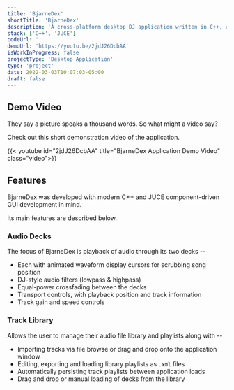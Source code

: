 ```yaml
---
title: 'BjarneDex'
shortTitle: 'BjarneDex'
description: 'A cross-platform desktop DJ application written in C++, using the JUCE framework'
stack: ['C++', 'JUCE']
codeUrl: ''
demoUrl: 'https://youtu.be/2jdJ26DcbAA'
isWorkInProgress: false
projectType: 'Desktop Application'
type: 'project'
date: 2022-03-03T10:07:03-05:00
draft: false
---
```


## Demo Video

They say a picture speaks a thousand words. So what might a video say?

Check out this short demonstration video of the application.

{{< youtube id="2jdJ26DcbAA" title="BjarneDex Application Demo Video" class="video">}}

## Features

BjarneDex was developed with modern C++ and JUCE component-driven GUI development in mind.

Its main features are described below.

### Audio Decks

The focus of BjarneDex is playback of audio through its two decks --

- Each with animated waveform display cursors for scrubbing song position
- DJ-style audio filters (lowpass & highpass)
- Equal-power crossfading between the decks
- Transport controls, with playback position and track information
- Track gain and speed controls

### Track Library

Allows the user to manage their audio file library and playlists along with --

- Importing tracks via file browse or drag and drop onto the application window
- Editing, exporting and loading library playlists as `.xml` files
- Automatically persisting track playlists between application loads
- Drag and drop or manual loading of decks from the library
